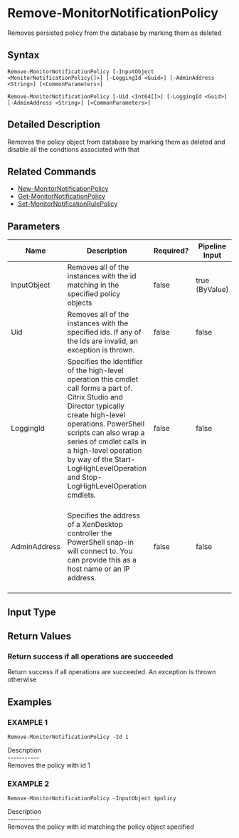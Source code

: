 ﻿# Remove-MonitorNotificationPolicy

   Removes persisted policy from the database by marking them as deleted

## Syntax
```
Remove-MonitorNotificationPolicy [-InputObject <MonitorNotificationPolicy[]>] [-LoggingId <Guid>] [-AdminAddress <String>] [<CommonParameters>]

Remove-MonitorNotificationPolicy [-Uid <Int64[]>] [-LoggingId <Guid>] [-AdminAddress <String>] [<CommonParameters>]
```

## Detailed Description
   Removes the policy object from database by marking them as deleted and disable all the condtions associated with that

## Related Commands
  * [New-MonitorNotificationPolicy](New-MonitorNotificationPolicy/)
  * [Get-MonitorNotificationPolicy](Get-MonitorNotificationPolicy/)
  * [Set-MonitorNotificationRulePolicy](Set-MonitorNotificationRulePolicy/)
## Parameters

| Name   | Description | Required? | Pipeline Input | Default Value |
| --- | --- | --- | --- | --- |
| InputObject | Removes all of the instances with the id matching in the specified policy objects | false | true (ByValue) |  |
| Uid | Removes all of the instances with the specified ids.  If any of the ids are invalid, an exception is thrown. | false | false |  |
| LoggingId | Specifies the identifier of the high-level operation this cmdlet call forms a part of. Citrix Studio and Director typically create high-level operations. PowerShell scripts can also wrap a series of cmdlet calls in a high-level operation by way of the Start-LogHighLevelOperation and Stop-LogHighLevelOperation cmdlets. | false | false |  |
| AdminAddress | Specifies the address of a XenDesktop controller the PowerShell snap-in will connect to. You can provide this as a host name or an IP address. | false | false | Localhost. Once a value is provided by any cmdlet, this value becomes the default. |

## Input Type
### 
   
## Return Values
### Return success if all operations are succeeded
   Return success if all operations are succeeded. An exception is thrown otherwise
## Examples

### EXAMPLE 1
```
Remove-MonitorNotificationPolicy -Id 1
```
   Description<br>-----------<br>Removes the policy with id 1
### EXAMPLE 2
```
Remove-MonitorNotificationPolicy -InputObject $policy
```
   Description<br>-----------<br>Removes the policy with id matching the policy object specified
